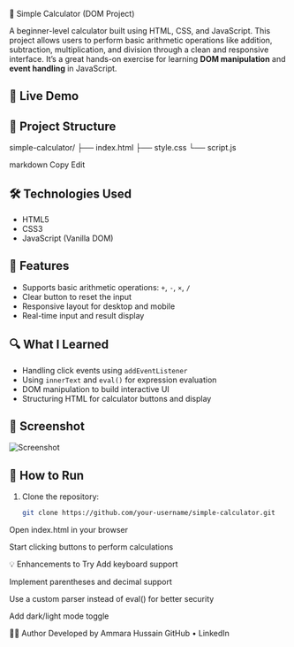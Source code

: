 🧮 Simple Calculator (DOM Project)

A beginner-level calculator built using HTML, CSS, and JavaScript. This project allows users to perform basic arithmetic operations like addition, subtraction, multiplication, and division through a clean and responsive interface. It’s a great hands-on exercise for learning **DOM manipulation** and **event handling** in JavaScript.

## 🚀 Live Demo


## 📁 Project Structure

simple-calculator/
├── index.html
├── style.css
└── script.js

markdown
Copy
Edit

## 🛠️ Technologies Used

- HTML5
- CSS3
- JavaScript (Vanilla DOM)

## 🎯 Features

- Supports basic arithmetic operations: `+`, `-`, `×`, `/`
- Clear button to reset the input
- Responsive layout for desktop and mobile
- Real-time input and result display

## 🔍 What I Learned

- Handling click events using `addEventListener`
- Using `innerText` and `eval()` for expression evaluation
- DOM manipulation to build interactive UI
- Structuring HTML for calculator buttons and display

## 📸 Screenshot

![Screenshot](screenshot.png) <!-- optional -->

## 🧪 How to Run

1. Clone the repository:
   ```bash
   git clone https://github.com/your-username/simple-calculator.git
Open index.html in your browser

Start clicking buttons to perform calculations

💡 Enhancements to Try
Add keyboard support

Implement parentheses and decimal support

Use a custom parser instead of eval() for better security

Add dark/light mode toggle

👩‍💻 Author
Developed by Ammara Hussain
GitHub • LinkedIn

